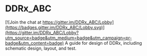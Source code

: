 # DDRx_ABC

[![Join the chat at https://gitter.im/DDRx_ABC/Lobby](https://badges.gitter.im/DDRx_ABC/Lobby.svg)](https://gitter.im/DDRx_ABC/Lobby?utm_source=badge&utm_medium=badge&utm_campaign=pr-badge&utm_content=badge)
A guide for design of DDRx, including schematic design, layout, and test.
